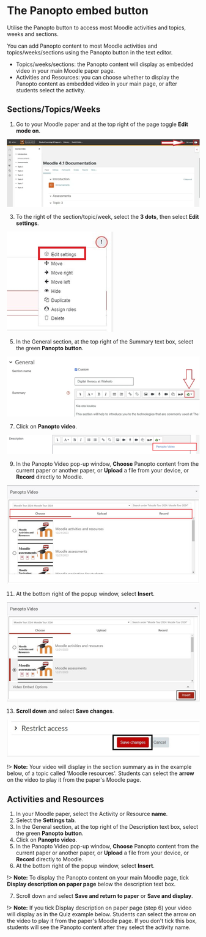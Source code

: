 # The Panopto embed button

Utilise the Panopto button to access most Moodle activities and topics, weeks and sections.

You can add Panopto content to most Moodle activities and topics/weeks/sections using the Panopto button in the text editor.

- Topics/weeks/sections: the Panopto content will display as embedded video in your main Moodle paper page.
- Activities and Resources: you can choose whether to display the Panopto content as embedded video in your main page, or after students select the activity.

## Sections/Topics/Weeks

1. Go to your Moodle paper and at the top right of the page toggle **Edit mode on**.

![](images/staffeditmodemainpage.jpg)

3. To the right of the section/topic/week, select the **3 dots**, then select **Edit settings**.

![](images/editmenudots_mainpage_editsettingsselected.jpg)

5. In the General section, at the top right of the Summary text box, select the green **Panopto button**.

![](images/section_editsettings_panoptobuttonselected.jpg)

7. Click on **Panopto video**.

![](images/panoptobutton_selectbutton_selectvideo.png)

9. In the Panopto Video pop-up window, **Choose** Panopto content from the current paper or another paper, or **Upload** a file from your device, or **Record** directly to Moodle.

![](images/panoptobutton_panoptovideopopup_allselected.jpg)

11. At the bottom right of the popup window, select **Insert**.

![](images/panoptobutton_panoptovideopopup_selectinsert.jpg)

13. **Scroll down** and select **Save changes**.

![](images/section_editsettings_savechangesselected.jpg)

!> **Note:** Your video will display in the section summary as in the example below, of a topic called 'Moodle resources'. Students can select the **arrow** on the video to play it from the paper's Moodle page.

## Activities and Resources

1. In your Moodle paper, select the Activity or Resource **name**.
2. Select the **Settings tab**.
3. In the General section, at the top right of the Description text box, select the green **Panopto button**.
4. Click on **Panopto video**.
5. In the Panopto Video pop-up window, **Choose** Panopto content from the current paper or another paper, or **Upload** a file from your device, or **Record** directly to Moodle.
6. At the bottom right of the popup window, select **Insert**.

!> **Note:** To display the Panopto content on your main Moodle page, tick **Display description on paper page** below the description text box.

7. Scroll down and select **Save and return to paper** or **Save and display**.

!> **Note:** If you tick Display description on paper page (step 6) your video will display as in the Quiz example below. Students can select the arrow on the video to play it from the paper's Moodle page. If you don't tick this box, students will see the Panopto content after they select the activity name.
